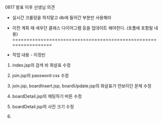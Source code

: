 0817 발표 이후 선생님 의견

* 실시간 크롤링을 하지말고 db에 들어간 부분만 사용해라
* 이전 계획 때 세우던 클래스 다이어그램 등을 업데이트 해야한다. (포폴에 포함될 내용) 
=================================================================


* 작업 내용 - 이정빈

1. index.jsp의 검색 바 화살표 수정

2. join.jsp의 password css 수정

3. join.jsp, boardInsert.jsp, boardUpdate.jsp의 화살표가 안보이던 문제 수정

4. boardDetail.jsp의 채팅하기 버튼 수정

5. boardDetail.jsp의 사진 크기 수정

6. 